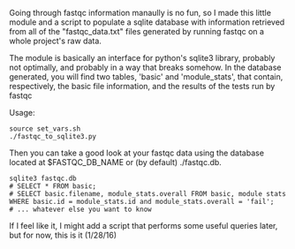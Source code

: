 Going through fastqc information manaully is no fun, so I made this
little module and a script to populate a sqlite database with information
retrieved from all of the "fastqc_data.txt" files generated by running
fastqc on a whole project's raw data.

The module is basically an interface for python's sqlite3 library, probably
not optimally, and probably in a way that breaks somehow. In the database
generated, you will find two tables, 'basic' and 'module_stats', that
contain, respectively, the basic file information, and the results of the
tests run by fastqc

Usage:

    source set_vars.sh
    ./fastqc_to_sqlite3.py

Then you can take a good look at your fastqc data using the database located
at $FASTQC_DB_NAME or (by default) ./fastqc.db.

    sqlite3 fastqc.db
    # SELECT * FROM basic;
    # SELECT basic.filename, module_stats.overall FROM basic, module stats WHERE basic.id = module_stats.id and module_stats.overall = 'fail';
    # ... whatever else you want to know

If I feel like it, I might add a script that performs some useful queries
later, but for now, this is it (1/28/16)
